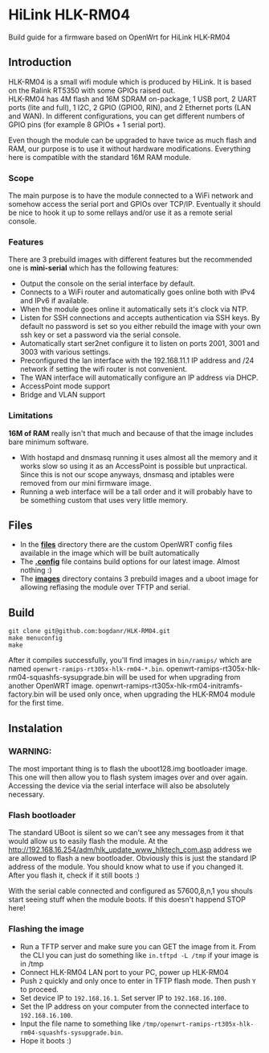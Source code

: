 # HiLink HLK-RM04
Build guide for a firmware based on OpenWrt for HiLink HLK-RM04

## Introduction
HLK-RM04 is a small wifi module which is produced by HiLink.
It is based on the Ralink RT5350 with some GPIOs raised out.  
HLK-RM04 has 4M flash and 16M SDRAM on-package, 1 USB port, 2 UART ports (lite and full), 1 I2C, 2 GPIO (GPIO0, RIN), and 2 Ethernet ports (LAN and WAN). In different configurations, you can get different numbers of GPIO pins (for example 8 GPIOs + 1 serial port).

Even though the module can be upgraded to have twice as much flash and RAM, our purpose is to use it without hardware modifications. Everything here is compatible with the standard 16M RAM module.

### Scope

The main purpose is to have the module connected to a WiFi network and somehow access the serial port and GPIOs over TCP/IP.
Eventually it should be nice to hook it up to some rellays and/or use it as a remote serial console.

### Features

There are 3 prebuild images with different features but the recommended one is **mini-serial** which has the following features:
- Output the console on the serial interface by default.
- Connects to a WiFi router and automatically goes online both with IPv4 and IPv6 if available.
- When the module goes online it automatically sets it's clock via NTP.
- Listen for SSH connections and accepts authentication via SSH keys. By default no password is set so you either rebuild the image with your own ssh key or set a password via the serial console.
- Automatically start ser2net configure it to listen on ports 2001, 3001 and 3003 with various settings.
- Preconfigured the lan interface with the 192.168.11.1 IP address and /24 network if setting the wifi router is not convenient.
- The WAN interface will automatically configure an IP address via DHCP.
- AccessPoint mode support
- Bridge and VLAN support

### Limitations

**16M of RAM** really isn't that much and because of that the image includes bare minimum software.
- With hostapd and dnsmasq running it uses almost all the memory and it works slow so using it as an AccessPoint is possible but unpractical. Since this is not our scope anyways, dnsmasq and iptables were removed from our mini firmware image.
- Running a web interface will be a tall order and it will probably have to be something custom that uses very little memory.

## Files

- In the **[files](./files)** directory there are the custom OpenWRT config files available in the image which will be built automatically
- The **[.config](./.config)** file contains build options for our latest image. Almost nothing :)
- The **[images](./images)** directory contains 3 prebuild images and a uboot image for allowing reflasing the module over TFTP and serial.

## Build

    git clone git@github.com:bogdanr/HLK-RM04.git
    make menuconfig
    make

After it compiles successfully, you'll find images in `bin/ramips/` which are named `openwrt-ramips-rt305x-hlk-rm04-*.bin`.
openwrt-ramips-rt305x-hlk-rm04-squashfs-sysupgrade.bin will be used for when upgrading from another OpenWRT image.
openwrt-ramips-rt305x-hlk-rm04-initramfs-factory.bin will be used only once, when upgrading the HLK-RM04 module for the first time.

## Instalation

### WARNING:

The most important thing is to flash the uboot128.img bootloader image. This one will then allow you to flash system images over and over again.
Accessing the device via the serial interface will also be absolutely necessary.

### Flash bootloader

The standard UBoot is silent so we can't see any messages from it that would allow us to easily flash the module.
At the <http://192.168.16.254/adm/hlk_update_www_hlktech_com.asp> address we are allowed to flash a new bootloader. Obviously this is just the standard IP address of the module. You should know what to use if you changed it.
After you flash it, check if it still boots :)

With the serial cable connected and configured as 57600,8,n,1 you shouls start seeing stuff when the module boots. If this doesn't happend STOP here!

### Flashing the image

- Run a TFTP server and make sure you can GET the image from it. From the CLI you can just do something like `in.tftpd -L /tmp` if your image is in /tmp
- Connect HLK-RM04 LAN port to your PC, power up HLK-RM04
- Push `2` quickly and only once to enter in TFTP flash mode. Then push `Y` to proceed.
- Set device IP to `192.168.16.1`. Set server IP to `192.168.16.100`.
- Set the IP address on your computer from the connected interface to `192.168.16.100`.
- Input the file name to something like `/tmp/openwrt-ramips-rt305x-hlk-rm04-squashfs-sysupgrade.bin`.
- Hope it boots :)

